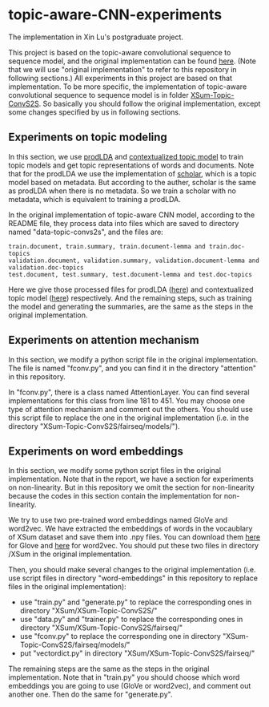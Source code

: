 # topic-aware-CNN-experiments
The implementation in Xin Lu's postgraduate project.

This project is based on the topic-aware convolutional sequence to sequence model, and the original implementation can be found [here](https://github.com/EdinburghNLP/XSum). (Note that we will use "original implementation" to refer to this repository in following sections.) All experiments in this project are based on that implementation. To be more specific, the implementation of topic-aware convolutional sequence to sequence model is in folder [XSum-Topic-ConvS2S](https://github.com/EdinburghNLP/XSum/tree/master/XSum-Topic-ConvS2S). So basically you should follow the original implementation, except some changes specified by us in following sections.

## Experiments on topic modeling
In this section, we use [prodLDA](https://github.com/dallascard/scholar) and [contextualized topic model](https://github.com/MilaNLProc/contextualized-topic-models) to train topic models and get topic representations of words and documents. Note that for the prodLDA we use the implementation of [scholar](https://arxiv.org/abs/1705.09296), which is a topic model based on metadata. But according to the auther, scholar is the same as prodLDA when there is no metadata. So we train a scholar with no metadata, which is equivalent to training a prodLDA.  

In the original implementation of topic-aware CNN model, according to the README file, they process data into files which are saved to directory named "data-topic-convs2s", and the files are:
```
train.document, train.summary, train.document-lemma and train.doc-topics
validation.document, validation.summary, validation.document-lemma and validation.doc-topics
test.document, test.summary, test.document-lemma and test.doc-topics
```
Here we give those processed files for prodLDA ([here](https://drive.google.com/uc?id=1enJpUe3nCtGMBZoy7oBdJC0t0NwIKb-2)) and contextualized topic model ([here](https://drive.google.com/file/d/1LC3kRxb7-tnqfz7UbP93G2IOAVdavI19/view)) respectively. And the remaining steps, such as training the model and generating the summaries, are the same as the steps in the original implementation. 

## Experiments on attention mechanism 
In this section, we modify a python script file in the original implementation. The file is named "fconv.py", and you can find it in the directory "attention" in this repository. 

In "fconv.py", there is a class named AttentionLayer. You can find several implementations for this class from line 181 to 451. You may choose one type of attention mechanism and comment out the others. You should use this script file to replace the one in the original implementation (i.e. in the directory "XSum-Topic-ConvS2S/fairseq/models/"). 

## Experiments on word embeddings
In this section, we modify some python script files in the original implementation. Note that in the report, we have a section for experiments on non-linearity. But in this repository we omit the section for non-linearity because the codes in this section contain the implementation for non-linearity.

We try to use two pre-trained word embeddings named GloVe and word2vec. We have extracted the embeddings of words in the vocaublary of XSum dataset and save them into .npy files. You can download them [here](https://drive.google.com/uc?id=1Pc309-Zq7cn-09lIvMt2VVMlH7BerfXh) for Glove and [here](https://drive.google.com/uc?id=1Lqr5j7D6eURerK-WPawoEl18qCE_UwtG) for word2vec. You should put these two files in directory /XSum in the original implementation.

Then, you should make several changes to the original implementation (i.e. use script files in directory "word-embeddings" in this repository to replace files in the original implementation):

* use "train.py" and "generate.py" to replace the corresponding ones in directory "XSum/XSum-Topic-ConvS2S/"
* use "data.py" and "trainer.py" to replace the corresponding ones in directory "XSum/XSum-Topic-ConvS2S/fairseq/"
* use "fconv.py" to replace the corresponding one in directory "XSum-Topic-ConvS2S/fairseq/models/"
* put "vectordict.py" in directory "XSum/XSum-Topic-ConvS2S/fairseq/"

The remaining steps are the same as the steps in the original implementation. Note that in "train.py" you should choose which word embeddings you are going to use (GloVe or word2vec), and comment out another one. Then do the same for "generate.py".
